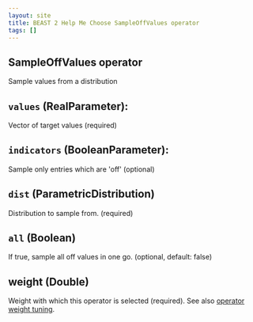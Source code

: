 ```yaml
---
layout: site
title: BEAST 2 Help Me Choose SampleOffValues operator
tags: []
---
```


## SampleOffValues operator

Sample values from a distribution

## `values` (RealParameter): 

Vector of target values (required)

## `indicators` (BooleanParameter): 

Sample only entries which are 'off' (optional)

## `dist` (ParametricDistribution)

Distribution to sample from. (required)

## `all` (Boolean)

If true, sample all off values in one go. (optional, default: false)

## weight (Double)

Weight with which this operator is selected (required).
See also [operator weight tuning](../OperatorWeights/).

